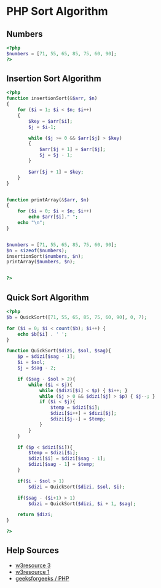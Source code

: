 # PHP Sort Algorithm

## Numbers

```php
<?php
$numbers = [71, 55, 65, 85, 75, 60, 90];
?>
```

## Insertion Sort Algorithm

```php
<?php
function insertionSort(&$arr, $n)
{
    for ($i = 1; $i < $n; $i++)
    {
        $key = $arr[$i];
        $j = $i-1;

        while ($j >= 0 && $arr[$j] > $key)
        {
            $arr[$j + 1] = $arr[$j];
            $j = $j - 1;
        }

        $arr[$j + 1] = $key;
    }
}


function printArray(&$arr, $n)
{
    for ($i = 0; $i < $n; $i++)
        echo $arr[$i]." ";
    echo "\n";
}


$numbers = [71, 55, 65, 85, 75, 60, 90];
$n = sizeof($numbers);
insertionSort($numbers, $n);
printArray($numbers, $n);


?>
```


## Quick Sort Algorithm

```php
<?php
$b = QuickSort([71, 55, 65, 85, 75, 60, 90], 0, 7);

for ($i = 0; $i < count($b); $i++) {
	echo $b[$i] . ' ';
}

function QuickSort($dizi, $sol, $sag){
    $p = $dizi[$sag - 1];
    $i = $sol;
    $j = $sag - 2;

    if ($sag - $sol > 2){
        while ($i < $j){
            while ($dizi[$i] < $p) { $i++; }
            while ($j > 0 && $dizi[$j] > $p) { $j--; }
            if ($i < $j){
                $temp = $dizi[$i];
                $dizi[$i++] = $dizi[$j];
                $dizi[$j--] = $temp;
            }
        }
    }

    if ($p < $dizi[$i]){
        $temp = $dizi[$i];
        $dizi[$i] = $dizi[$sag - 1];
        $dizi[$sag - 1] = $temp;
    }

    if($i - $sol > 1)
        $dizi = QuickSort($dizi, $sol, $i);

    if($sag - ($i+1) > 1)
        $dizi = QuickSort($dizi, $i + 1, $sag);

    return $dizi;
}

?>

```

## Help Sources

- [w3resource 3](https://www.w3resource.com/php-exercises/searching-and-sorting-algorithm/searching-and-sorting-algorithm-exercise-3.php)
- [w3resource 1](https://www.w3resource.com/php-exercises/searching-and-sorting-algorithm/searching-and-sorting-algorithm-exercise-1.php)
- [geeksforgeeks / PHP](https://www.geeksforgeeks.org/hard/php/)
